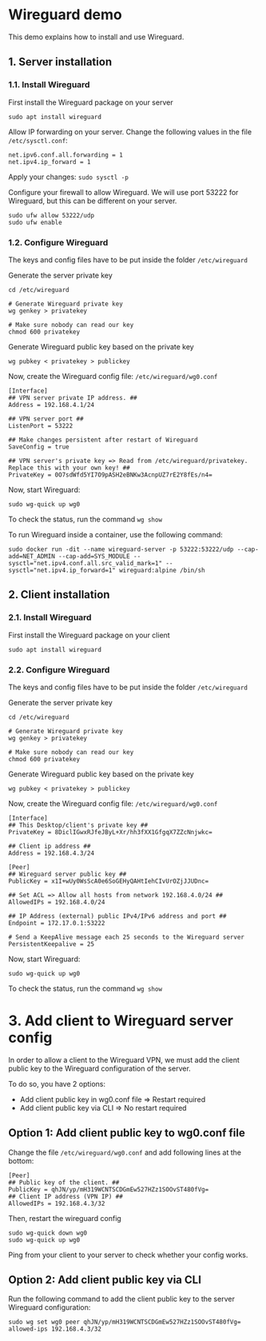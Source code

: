 # Wireguard demo

This demo explains how to install and use Wireguard.

## 1. Server installation
### 1.1. Install Wireguard

First install the Wireguard package on your server

```
sudo apt install wireguard
```

Allow IP forwarding on your server. Change the following values in the file ``/etc/sysctl.conf``:
```
net.ipv6.conf.all.forwarding = 1
net.ipv4.ip_forward = 1
```
Apply your changes: ``sudo sysctl -p``

Configure your firewall to allow Wireguard. We will use port 53222 for Wireguard, but this can be different on your server.
```
sudo ufw allow 53222/udp
sudo ufw enable
```

### 1.2. Configure Wireguard

The keys and config files have to be put inside the folder ``/etc/wireguard``

Generate the server private key
```
cd /etc/wireguard

# Generate Wireguard private key
wg genkey > privatekey

# Make sure nobody can read our key
chmod 600 privatekey
```

Generate Wireguard public key based on the private key
```
wg pubkey < privatekey > publickey
```

Now, create the Wireguard config file: ```/etc/wireguard/wg0.conf```

```
[Interface]
## VPN server private IP address. ##
Address = 192.168.4.1/24

## VPN server port ##
ListenPort = 53222

## Make changes persistent after restart of Wireguard
SaveConfig = true

## VPN server's private key => Read from /etc/wireguard/privatekey. Replace this with your own key! ##
PrivateKey = 0O7sdWfd5YI7O9pASH2eBNKw3AcnpUZ7rE2Y8fEs/n4=
```

Now, start Wireguard:
```
sudo wg-quick up wg0
```

To check the status, run the command ``wg show``

To run Wireguard inside a container, use the following command:
```
sudo docker run -dit --name wireguard-server -p 53222:53222/udp --cap-add=NET_ADMIN --cap-add=SYS_MODULE --sysctl="net.ipv4.conf.all.src_valid_mark=1" --sysctl="net.ipv4.ip_forward=1" wireguard:alpine /bin/sh
```

## 2. Client installation
### 2.1. Install Wireguard

First install the Wireguard package on your client

```
sudo apt install wireguard
```

### 2.2. Configure Wireguard

The keys and config files have to be put inside the folder ``/etc/wireguard``

Generate the server private key
```
cd /etc/wireguard

# Generate Wireguard private key
wg genkey > privatekey

# Make sure nobody can read our key
chmod 600 privatekey
```

Generate Wireguard public key based on the private key
```
wg pubkey < privatekey > publickey
```

Now, create the Wireguard config file: ```/etc/wireguard/wg0.conf```

```
[Interface]
## This Desktop/client's private key ##
PrivateKey = 8DiclIGwxRJfeJByL+Xr/hh3fXX1GfgqX7ZZcNnjwkc=
 
## Client ip address ##
Address = 192.168.4.3/24
 
[Peer]
## Wireguard server public key ##
PublicKey = x1I+wUy0WsScA0e6SoGEHyQAHtIehCIvUrOZjJJUDnc=
 
## Set ACL => Allow all hosts from network 192.168.4.0/24 ##
AllowedIPs = 192.168.4.0/24
 
## IP Address (external) public IPv4/IPv6 address and port ##
Endpoint = 172.17.0.1:53222

# Send a KeepAlive message each 25 seconds to the Wireguard server
PersistentKeepalive = 25
```

Now, start Wireguard:
```
sudo wg-quick up wg0
```

To check the status, run the command ``wg show``

# 3. Add client to Wireguard server config
In order to allow a client to the Wireguard VPN, we must add the client public key to the Wireguard configuration of the server.

To do so, you have 2 options:
- Add client public key in wg0.conf file => Restart required
- Add client public key via CLI => No restart required

## Option 1: Add client public key to wg0.conf file
Change the file ``/etc/wireguard/wg0.conf`` and add following lines at the bottom:

```
[Peer]
## Public key of the client. ##
PublicKey = qhJN/yp/mH319WCNTSCDGmEw527HZz1SOOvST480fVg=
## Client IP address (VPN IP) ##
AllowedIPs = 192.168.4.3/32
```

Then, restart the wireguard config
```
sudo wg-quick down wg0
sudo wg-quick up wg0
```

Ping from your client to your server to check whether your config works.

## Option 2: Add client public key via CLI
Run the following command to add the client public key to the server Wireguard configuration:
```
sudo wg set wg0 peer qhJN/yp/mH319WCNTSCDGmEw527HZz1SOOvST480fVg= allowed-ips 192.168.4.3/32
```
